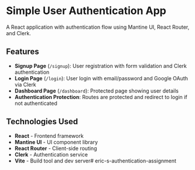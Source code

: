 # Simple User Authentication App

A React application with authentication flow using Mantine UI, React Router, and Clerk.

## Features

- **Signup Page** (`/signup`): User registration with form validation and Clerk authentication
- **Login Page** (`/login`): User login with email/password and Google OAuth via Clerk
- **Dashboard Page** (`/dashboard`): Protected page showing user details
- **Authentication Protection**: Routes are protected and redirect to login if not authenticated

## Technologies Used

- **React** - Frontend framework
- **Mantine UI** - UI component library
- **React Router** - Client-side routing
- **Clerk** - Authentication service
- **Vite** - Build tool and dev server# eric-s-authentication-assignment
